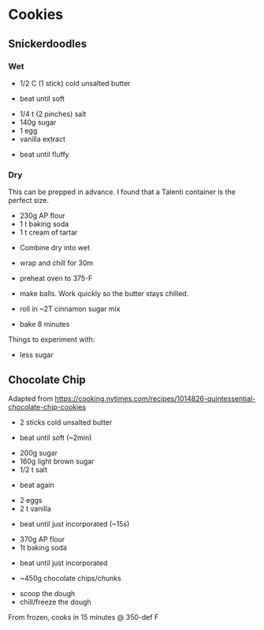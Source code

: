 # Cookies

## Snickerdoodles

### Wet

+ 1/2 C (1 stick) cold unsalted butter
- beat until soft
+ 1/4 t (2 pinches) salt
+ 140g sugar
+ 1 egg
+ vanilla extract
- beat until fluffy

### Dry

This can be prepped in advance. I found that a Talenti container is the perfect
size.

+ 230g AP flour
+ 1 t baking soda
+ 1 t cream of tartar

- Combine dry into wet
- wrap and chill for 30m

- preheat oven to 375-F
- make balls. Work quickly so the butter stays chilled.
- roll in ~2T cinnamon sugar mix
- bake 8 minutes

Things to experiment with:
- less sugar

## Chocolate Chip

Adapted from https://cooking.nytimes.com/recipes/1014826-quintessential-chocolate-chip-cookies

+ 2 sticks cold unsalted butter
- beat until soft (~2min)
+ 200g sugar
+ 160g light brown sugar
+ 1/2 t salt
- beat again
+ 2 eggs
+ 2 t vanilla
- beat until just incorporated (~15s)
+ 370g AP flour
+ 1t baking soda
- beat until just incorporated
+ ~450g chocolate chips/chunks
- scoop the dough
- chill/freeze the dough

From frozen, cooks in 15 minutes @ 350-def F
